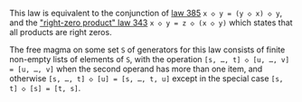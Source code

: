 This law is equivalent to the conjunction of [law 385](https://teorth.github.io/equational_theories/implications/?385) `x ◇ y = (y ◇ x) ◇ y`, and the ["right-zero product" law 343](https://teorth.github.io/equational_theories/implications/?343) `x ◇ y = z ◇ (x ◇ y)` which states that all products are right zeros.

The free magma on some set `S` of generators for this law consists of finite non-empty lists of elements of `S`, with the operation `[s, …, t] ◇ [u, …, v] = [u, …, v]` when the second operand has more than one item, and otherwise `[s, …, t] ◇ [u] = [s, …, t, u]` except in the special case `[s, t] ◇ [s] = [t, s]`.
